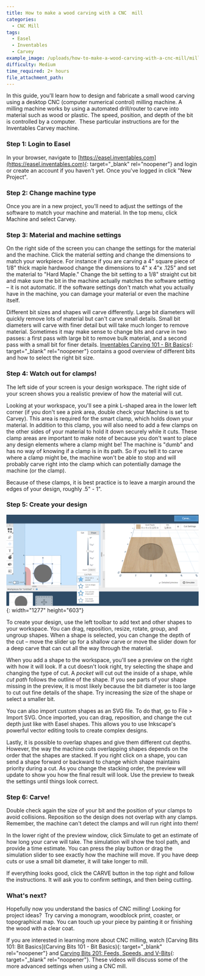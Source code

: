 ```yaml
---
title: How to make a wood carving with a CNC  mill
categories:
  - CNC Mill
tags:
  - Easel
  - Inventables
  - Carvey
example_image: /uploads/how-to-make-a-wood-carving-with-a-cnc-mill/mill-example.jpg
difficulty: Medium
time_required: 2+ hours
file_attachment_path:
---
```


In this guide, you'll learn how to design and fabricate a small wood carving using a desktop CNC (computer numerical control) milling machine. A milling machine works by using a automated drill/router to carve into material such as wood or plastic. The speed, position, and depth of the bit is controlled by a computer.&nbsp; These particular instructions are for the Inventables Carvey machine.

### Step 1: Login to Easel

In your browser, navigate to [https://easel.inventables.com](https://easel.inventables.com){: target="_blank" rel="noopener"} and login or create an account if you haven't yet. Once you've logged in click "New Project".

### Step 2: Change machine type

Once you are in a new project, you'll need to adjust the settings of the software to match your machine and material. In the top menu, click Machine and select Carvey.

### Step 3: Material and machine settings

On the right side of the screen you can change the settings for the material and the machine. Click the material setting and change the dimensions to match your workpiece. For instance if you are carving a 4" square piece of 1/8" thick maple hardwood change the dimensions to 4" x 4"x .125" and set the material to "Hard Maple." Change the bit setting to a 1/8" straight cut bit and make sure the bit in the machine actually matches the software setting – it is not automatic. If the software settings don't match what you actually have in the machine, you can damage your material or even the machine itself.

Different bit sizes and shapes will carve differently. Large bit diameters will quickly remove lots of material but can't carve small details. Small bit diameters will carve with finer detail but will take much longer to remove material. Sometimes it may make sense to change bits and carve in two passes: a first pass with large bit to remove bulk material, and a second pass with a small bit for finer details. [Inventables Carving 101 - Bit Basics](https://inventables.zendesk.com/hc/en-us/articles/360012849233-Carving-Bits-101-Bit-Basics){: target="_blank" rel="noopener"} contains a good overview of different bits and how to select the right bit size.

### Step 4: Watch out for clamps\!

The left side of your screen is your design workspace. The right side of your screen shows you a realistic preview of how the material will cut.

Looking at your workspace, you'll see a pink L-shaped area in the lower left corner (if you don't see a pink area, double check your Machine is set to Carvey). This area is required for the smart clamp, which holds down your material. In addition to this clamp, you will also need to add a few clamps on the other sides of your material to hold it down securely while it cuts. These clamp areas are important to make note of because you don't want to place any design elements where a clamp might be\! The machine is "dumb" and has no way of knowing if a clamp is in its path. So if you tell it to carve where a clamp might be, the machine won't be able to stop and will probably carve right into the clamp which can potentially damage the machine (or the clamp).

Because of these clamps, it is best practice is to leave a margin around the edges of your design, roughly .5" - 1".

### Step 5: Create your design

![](uploads/how-to-make-a-wood-carving-with-a-cnc-mill/easel-shapes.png){: width="1277" height="603"}

To create your design, use the left toolbar to add text and other shapes to your workspace. You can drag, reposition, resize, rotate, group, and ungroup shapes. When a shape is selected, you can change the depth of the cut – move the slider up for a shallow carve or move the slider down for a deep carve that can cut all the way through the material.

When you add a shape to the workspace, you'll see a preview on the right with how it will look. If a cut doesn't look right, try selecting the shape and changing the type of cut. A *pocket* will cut out the inside of a shape, while *cut path* follows the outline of the shape. If you see parts of your shape missing in the preview, it is most likely because the bit diameter is too large to cut out fine details of the shape. Try increasing the size of the shape or select a smaller bit.

You can also import custom shapes as an SVG file. To do that, go to File &gt; Import SVG. Once imported, you can drag, reposition, and change the cut depth just like with Easel shapes. This allows you to use Inkscape's powerful vector editing tools to create complex designs.

Lastly, it is possible to overlap shapes and give them different cut depths. However, the way the machine cuts overlapping shapes depends on the order that the shapes are stacked. If you right click on a shape, you can send a shape forward or backward to change which shape maintains priority during a cut. As you change the stacking order, the preview will update to show you how the final result will look. Use the preview to tweak the settings until things look correct.

### Step 6: Carve\!

Double check again the size of your bit and the position of your clamps to avoid collisions. Reposition so the design does not overlap with any clamps. Remember, the machine can't detect the clamps and will run right into them\!

In the lower right of the preview window, click Simulate to get an estimate of how long your carve will take. The simulation will show the tool path, and provide a time estimate. You can press the play button or drag the simulation slider to see exactly how the machine will move. If you have deep cuts or use a small bit diameter, it will take longer to mill.

If everything looks good, click the CARVE button in the top right and follow the instructions. It will ask you to confirm settings, and then being cutting.

### What's next?

Hopefully now you understand the basics of CNC milling\! Looking for project ideas?&nbsp; Try carving a monogram, woodblock print, coaster, or topographical map. You can touch up your piece by painting it or finishing the wood with a clear coat.

If you are interested in learning more about CNC milling, watch [Carving Bits 101: Bit Basics](Carving Bits 101 - Bit Basics){: target="_blank" rel="noopener"} and [Carving Bits 201: Feeds, Speeds, and V-Bits](https://www.inventables.com/projects/carving-bits-201-feeds-speeds-and-v-bits){: target="_blank" rel="noopener"}. These videos will discuss some of the more advanced settings when using a CNC mill.

&nbsp;

&nbsp;

&nbsp;

&nbsp;
